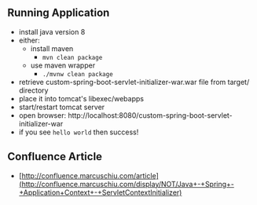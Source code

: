 ## Running Application
- install java version 8
- either:
    - install maven
        - <code>mvn clean package</code>
    - use maven wrapper
        - <code>./mvnw clean package</code>      
- retrieve custom-spring-boot-servlet-initializer-war.war file from target/ directory
- place it into tomcat's libexec/webapps
- start/restart tomcat server
- open browser: http://localhost:8080/custom-spring-boot-servlet-initializer-war
- if you see `hello world` then success!

## Confluence Article
- [http://confluence.marcuschiu.com/article](http://confluence.marcuschiu.com/display/NOT/Java+-+Spring+-+Application+Context+-+ServletContextInitializer)